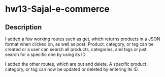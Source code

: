 # hw13-Sajal-e-commerce

## Description 
I added a few working routes such as get, which returns products in a JSON format when clicked on, as well as post. Product, category, or tag can be created or a user can search all products, categories, and tags or just search for a specific one by using its ID.

I added the other routes, which are put and delete. A specific product, category, or tag can now be updated or deleted by entering its ID. 
